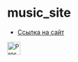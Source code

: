 # music_site

* [Ссылка на сайт](https://hasanitj.github.io/music_sait/)

<img width="30px" alt="Prorgamer" scr="/img/Programming-1024.png">
